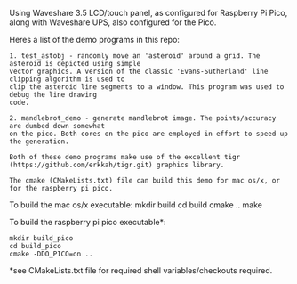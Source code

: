 Using Waveshare 3.5 LCD/touch panel, as configured for Raspberry Pi Pico,
along with Waveshare UPS, also configured for the Pico.

Heres a list of the demo programs in this repo:

    1. test_astobj - randomly move an 'asteroid' around a grid. The asteroid is depicted using simple
    vector graphics. A version of the classic 'Evans-Sutherland' line clipping algorithm is used to
    clip the asteroid line segments to a window. This program was used to debug the line drawing
    code.

    2. mandlebrot_demo - generate mandlebrot image. The points/accuracy are dumbed down somewhat
    on the pico. Both cores on the pico are employed in effort to speed up the generation.
 
    Both of these demo programs make use of the excellent tigr (https://github.com/erkkah/tigr.git) graphics library.

    The cmake (CMakeLists.txt) file can build this demo for mac os/x, or for the raspberry pi pico.

To build the mac os/x executable:
    mkdir build
    cd build
    cmake ..
    make

To build the raspberry pi pico executable*:

    mkdir build_pico
    cd build_pico
    cmake -DDO_PICO=on ..

*see CMakeLists.txt file for required shell variables/checkouts required.
